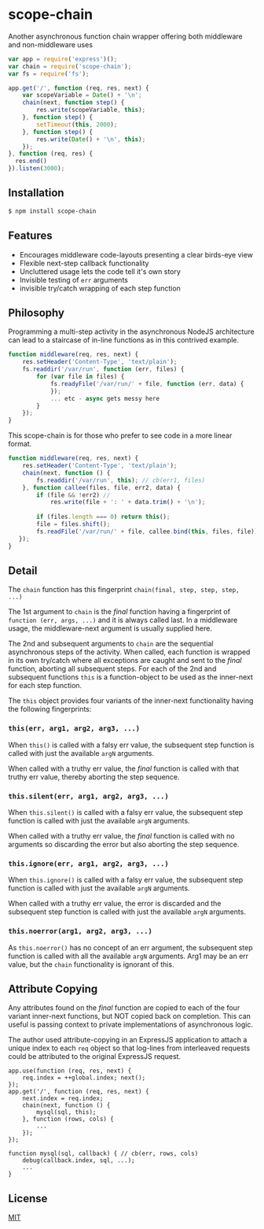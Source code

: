 # scope-chain
Another asynchronous function chain wrapper offering both middleware and 
non-middleware uses

```js
var app = require('express')();
var chain = require('scope-chain');
var fs = require('fs');

app.get('/', function (req, res, next) {
    var scopeVariable = Date() + '\n';
    chain(next, function step() {
        res.write(scopeVariable, this);
    }, function step() {
        setTimeout(this, 2000);
    }, function step() {
        res.write(Date() + '\n', this);
    });
}, function (req, res) {
  res.end()
}).listen(3000);
```

## Installation

```bash
$ npm install scope-chain
```

## Features

  * Encourages middleware code-layouts presenting a clear birds-eye view
  * Flexible next-step callback functionality
  * Uncluttered usage lets the code tell it's own story
  * Invisible testing of `err` arguments
  * invisible try/catch wrapping of each step function

## Philosophy

Programming a multi-step activity in the asynchronous NodeJS architecture can 
lead to a staircase of in-line functions as in this contrived example.

```js
function middleware(req, res, next) {
    res.setHeader('Content-Type', 'text/plain');
    fs.readdir('/var/run', function (err, files) {
        for (var file in files) {
            fs.readyFile('/var/run/' + file, function (err, data) {
            });
            ... etc - async gets messy here
        }
    });
}
```

This scope-chain is for those who prefer to see code in a more linear format.

```js
function middleware(req, res, next) {
    res.setHeader('Content-Type', 'text/plain');
    chain(next, function () {
        fs.readdir('/var/run', this); // cb(err1, files)
    }, function callee(files, file, err2, data) {
        if (file && !err2) // 
            res.write(file + ': ' + data.trim() + '\n');
            
        if (files.length === 0) return this();
        file = files.shift();
        fs.readFile('/var/run/' + file, callee.bind(this, files, file)); // cb(err2, data)
   });
}
```

## Detail

The `chain` function has this fingerprint `chain(final, step, step, step, ...)`

The 1st argument to `chain` is the _final_ function having a fingerprint of 
`function (err, args, ...)` and it is always called last.  In a middleware 
usage, the middleware-next argument is usually supplied here.

The 2nd and subsequent arguments to `chain` are the sequential asynchronous 
steps of the activity. When called, each function is wrapped in its own 
try/catch where all exceptions are caught and sent to the _final_ function, 
aborting all subsequent steps. For each of the 2nd and subsequent functions 
`this` is a function-object to be used as the inner-next for each step 
function.

The `this` object provides four variants of the inner-next functionality having 
the following fingerprints:

### `this(err, arg1, arg2, arg3, ...)`

When `this()` is called with a falsy err value, the subsequent step function 
is called with just the available `argN` arguments.

When called with a truthy err value, the _final_ function is called with that 
truthy err value, thereby aborting the step sequence.

### `this.silent(err, arg1, arg2, arg3, ...)`

When `this.silent()` is called with a falsy err value, the subsequent step 
function is called with just the available `argN` arguments.

When called with a truthy err value, the _final_ function is called with no 
arguments so discarding the error but also aborting the step sequence.

### `this.ignore(err, arg1, arg2, arg3, ...)`

When `this.ignore()` is called with a falsy err value, the subsequent step 
function is called with just the available `argN` arguments.

When called with a truthy err value, the error is discarded and the subsequent 
step function is called with just the available `argN` arguments.

### `this.noerror(arg1, arg2, arg3, ...)`

As `this.noerror()` has no concept of an err argument, the subsequent step 
function is called with all the available `argN` arguments. Arg1 may be an err
value, but the `chain` functionality is ignorant of this.

## Attribute Copying

Any attributes found on the _final_ function are copied to each of the four 
variant inner-next functions, but NOT copied back on completion. This can 
useful is passing context to private implementations of asynchronous logic.

The author used attribute-copying in an ExpressJS application to attach a 
unique index to each `req` object so that log-lines from interleaved requests 
could be attributed to the original ExpressJS request.

```
app.use(function (req, res, next) {
    req.index = ++global.index; next();
});
app.get('/', function (req, res, next) {
    next.index = req.index;
    chain(next, function () {
        mysql(sql, this);
    }, function (rows, cols) {
        ...
    });
});

function mysql(sql, callback) { // cb(err, rows, cols)
    debug(callback.index, sql, ...);
    ...
}
```

## License

  [MIT](LICENSE)
